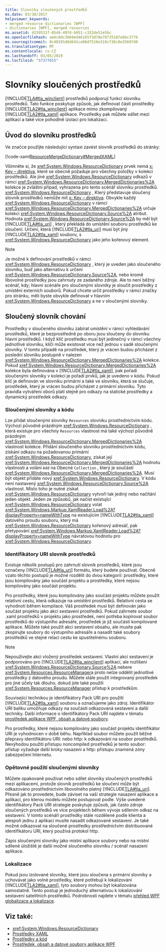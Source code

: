 ```yaml
---
title: Slovníky sloučených prostředků
ms.date: 03/30/2017
helpviewer_keywords:
- merged resource dictionaries [WPF]
- dictionaries [WPF], merged resources
ms.assetid: d159531f-05d4-49fd-b951-c332de51e5bc
ms.openlocfilehash: ae6c8dc3669ed46165f3d78e78735187ebbc3776
ms.sourcegitcommit: 0c48191d6d641ce88d7510e319cf38c0e35697d0
ms.translationtype: MT
ms.contentlocale: cs-CZ
ms.lasthandoff: 03/05/2019
ms.locfileid: "57377015"
---
```

# <a name="merged-resource-dictionaries"></a>Slovníky sloučených prostředků
[!INCLUDE[TLA#tla_winclient](../../../../includes/tlasharptla-winclient-md.md)] prostředků podporují funkci slovníku prostředků. Tato funkce poskytuje způsob, jak definovat části prostředky [!INCLUDE[TLA2#tla_winclient](../../../../includes/tla2sharptla-winclient-md.md)] aplikace mimo zkompilovaný [!INCLUDE[TLA2#tla_xaml](../../../../includes/tla2sharptla-xaml-md.md)] aplikace. Prostředky pak můžete sdílet mezi aplikací a také více pohodlně izolaci pro lokalizaci.  
  
## <a name="introducing-a-merged-resource-dictionary"></a>Úvod do slovníku prostředků  
 Ve značce použijte následující syntaxi zavést slovník prostředků do stránky:  
  
 [!code-xaml[ResourceMergeDictionary#MergedXAML](~/samples/snippets/csharp/VS_Snippets_Wpf/ResourceMergeDictionary/CS/default.xaml#mergedxaml)]  
  
 Všimněte si, že <xref:System.Windows.ResourceDictionary> prvek nemá [x: Key – direktiva](../../xaml-services/x-key-directive.md), které se obecně požaduje pro všechny položky v kolekci prostředků. Ale jiné <xref:System.Windows.ResourceDictionary> odkazů v rámci <xref:System.Windows.ResourceDictionary.MergedDictionaries%2A> kolekce je zvláštní případ, vyhrazena pro tento scénář slovníku prostředků. <xref:System.Windows.ResourceDictionary> , Který představuje sloučený slovník prostředků nemůže mít [x: Key – direktiva](../../xaml-services/x-key-directive.md). Obvykle každý <xref:System.Windows.ResourceDictionary> v rámci <xref:System.Windows.ResourceDictionary.MergedDictionaries%2A> určuje kolekci <xref:System.Windows.ResourceDictionary.Source%2A> atribut. Hodnota <xref:System.Windows.ResourceDictionary.Source%2A> by měl být [!INCLUDE[TLA#tla_uri](../../../../includes/tlasharptla-uri-md.md)] , který překládá do umístění souboru prostředků ke sloučení. Určení, která [!INCLUDE[TLA2#tla_uri](../../../../includes/tla2sharptla-uri-md.md)] musí být jiný [!INCLUDE[TLA2#tla_xaml](../../../../includes/tla2sharptla-xaml-md.md)] souboru, s <xref:System.Windows.ResourceDictionary> jako jeho kořenový element.  
  
> [!NOTE]
>  Je možné k definování prostředků v rámci <xref:System.Windows.ResourceDictionary> , který je uveden jako sloučeného slovníku, buď jako alternativu k určení <xref:System.Windows.ResourceDictionary.Source%2A>, nebo kromě libovolné prostředky jsou zahrnuty ze zadaného zdroje. Ale to není běžný scénář, kdy; hlavní scénáře pro sloučenými slovníky je sloučit prostředky z umístění externích souborů. Pokud chcete určit prostředky v rámci značky pro stránku, měli byste obvykle definovat v hlavním <xref:System.Windows.ResourceDictionary> a ne v sloučenými slovníky.  
  
## <a name="merged-dictionary-behavior"></a>Sloučený slovník chování  
 Prostředky v sloučeného slovníku zabírat umístění v rámci vyhledávání prostředků, které je bezprostředně po oboru jsou sloučeny do slovníku hlavní prostředků. I když klíč prostředku musí být jedinečný v rámci všechny jednotlivé slovníku, klíči může existovat více než jednou v sadě sloučenými slovníky. V tomto případě na prostředek, který je vrácen budou přicházet z poslední slovníku postupně v nalezen <xref:System.Windows.ResourceDictionary.MergedDictionaries%2A> kolekce. Pokud <xref:System.Windows.ResourceDictionary.MergedDictionaries%2A> kolekce byla definována v [!INCLUDE[TLA2#tla_xaml](../../../../includes/tla2sharptla-xaml-md.md)], pak pořadí sloučenými slovníky v kolekci je pořadí prvků, jak je uvedeno v kódu. Pokud klíč je definován ve slovníku primární a také ve slovníku, která se slučuje, prostředek, který je vrácen budou přicházet z primární slovníku. Tyto pravidla vytváření oborů platí stejně pro odkazy na statické prostředky a dynamický prostředek odkazy.  
  
### <a name="merged-dictionaries-and-code"></a>Sloučenými slovníky a kódu  
 Lze přidat sloučenými slovníky `Resources` slovníku prostřednictvím kódu. Výchozí původně prázdným <xref:System.Windows.ResourceDictionary> , která existuje pro všechny `Resources` vlastnost má také výchozí původně prázdným <xref:System.Windows.ResourceDictionary.MergedDictionaries%2A> vlastnost kolekce. Přidání sloučeného slovníku prostřednictvím kódu, získání odkazu na požadovanou primární <xref:System.Windows.ResourceDictionary>, získat její <xref:System.Windows.ResourceDictionary.MergedDictionaries%2A> hodnotu vlastnosti a volání `Add` na Obecné `Collection` , který je součástí <xref:System.Windows.ResourceDictionary.MergedDictionaries%2A>. Musí být objekt přidáte nový <xref:System.Windows.ResourceDictionary>. V kódu není nastavený <xref:System.Windows.ResourceDictionary.Source%2A> vlastnost. Místo toho je nutné získat <xref:System.Windows.ResourceDictionary> vytvoří tak jediný nebo načítání jeden objekt. Jeden ze způsobů, jak načíst existující <xref:System.Windows.ResourceDictionary> volat <xref:System.Windows.Markup.XamlReader.Load%2A?displayProperty=nameWithType> na existujícím [!INCLUDE[TLA2#tla_xaml](../../../../includes/tla2sharptla-xaml-md.md)] datového proudu souboru, který má <xref:System.Windows.ResourceDictionary> kořenový adresář, pak přetypování <xref:System.Windows.Markup.XamlReader.Load%2A?displayProperty=nameWithType> návratovou hodnotu pro <xref:System.Windows.ResourceDictionary>.  
  
### <a name="merged-resource-dictionary-uris"></a>Identifikátory URI slovník prostředků  
 Existuje několik postupů pro zahrnutí slovník prostředků, které jsou označeny [!INCLUDE[TLA#tla_uri](../../../../includes/tlasharptla-uri-md.md)] formátu, který budete používat. Obecně vzato těchto postupů je možné rozdělit do dvou kategorií: prostředky, které jsou kompilovány jako součást projektu a prostředky, které nejsou kompilovány jako součást projektu.  
  
 Pro prostředky, které jsou kompilovány jako součást projektu můžete použít relativní cestu, která odkazuje na umístění prostředků. Relativní cesta se vyhodnotí během kompilace. Váš prostředek musí být definován jako součást projektu jako akci sestavení prostředků. Pokud zahrnete soubor .xaml prostředků v projektu jako prostředek, není potřeba kopírovat soubor prostředků do výstupního adresáře, prostředek je již součástí kompilované aplikace. Můžete také použít akci sestavení obsahu, ale musíte pak zkopírujte soubory do výstupního adresáře a nasadit také soubory prostředků ve stejné relaci cestu ke spustitelnému souboru.  
  
> [!NOTE]
>  Nepoužívejte akci vložený prostředek sestavení. Vlastní akci sestavení je podporováno pro [!INCLUDE[TLA2#tla_winclient](../../../../includes/tla2sharptla-winclient-md.md)] aplikací, ale rozlišení <xref:System.Windows.ResourceDictionary.Source%2A> nebere <xref:System.Resources.ResourceManager>a proto nelze oddělit jednotlivé prostředky z datového proudu. Můžete stále použít integrovaný prostředek pro jiné účely tak dlouho, dokud jste také použili <xref:System.Resources.ResourceManager> přístup k prostředkům.  
  
 Související technikou je identifikátory Pack URI pro použití [!INCLUDE[TLA2#tla_xaml](../../../../includes/tla2sharptla-xaml-md.md)] souboru a označujeme jako zdroj. Identifikátor URI balíku umožňuje odkazy na součásti odkazovaná sestavení a další techniky. Další informace o identifikátory Pack URI najdete v tématu [prostředek aplikace WPF, obsah a datové soubory](../app-development/wpf-application-resource-content-and-data-files.md).  
  
 Pro prostředky, které nejsou kompilovány jako součást projektu identifikátor URI je vyhodnocen v době běhu. Například soubor můžete použít běžné přepravy identifikátoru URI: nebo http: k odkazování na soubor prostředků. Nevýhodou použití přístupu noncompiled prostředků je tento soubor: přístup vyžaduje další kroky nasazení a http: přístupu znamená zóny zabezpečení Internetu.  
  
### <a name="reusing-merged-dictionaries"></a>Opětovné použití sloučenými slovníky  
 Můžete opakovaně používat nebo sdílet slovníky sloučených prostředků mezi aplikacemi, protože slovník prostředků ke sloučení může být odkazováno prostřednictvím libovolného platný [!INCLUDE[TLA#tla_uri](../../../../includes/tlasharptla-uri-md.md)]. Přesně jak to provedete, bude záviset na vaší strategie nasazení aplikace a aplikaci, pro kterou modelu můžete postupovat podle. Výše uvedené identifikátory Pack URI strategie poskytuje způsob, jak často zdroje sloučených prostředků ve více projektech během vývoje sdílením odkaz na sestavení. V tomto scénáři prostředky stále rozdělené podle klienta a alespoň jednu z aplikací musíte nasadit odkazované sestavení. Je také možné odkazovat na sloučené prostředky prostřednictvím distribuované identifikátoru URI, který používá protokol http.  
  
 Zápis sloučenými slovníky jako místní aplikace soubory nebo na místní sdílené úložiště je další možné sloučeného slovníku / scénář nasazení aplikace.  
  
### <a name="localization"></a>Lokalizace  
 Pokud jsou izolované slovníky, které jsou sloučena s primární slovníky a uchovávat jako volné prostředky, které potřebují k lokalizování [!INCLUDE[TLA2#tla_xaml](../../../../includes/tla2sharptla-xaml-md.md)], tyto soubory mohou být lokalizována samostatně. Tento postup je jednoduchý alternativou k lokalizování sestavení satelitních prostředků. Podrobnosti najdete v tématu [přehled WPF globalizace a lokalizace](wpf-globalization-and-localization-overview.md).  
  
## <a name="see-also"></a>Viz také:
- <xref:System.Windows.ResourceDictionary>
- [Prostředky XAML](xaml-resources.md)
- [Prostředky a kód](resources-and-code.md)
- [Prostředek, obsah a datové soubory aplikace WPF](../app-development/wpf-application-resource-content-and-data-files.md)
